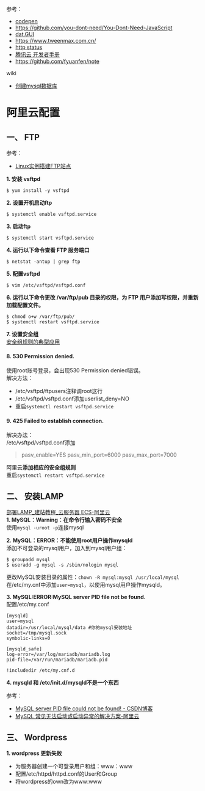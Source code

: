参考：   
* [codepen](https://codepen.io/)
* https://github.com/you-dont-need/You-Dont-Need-JavaScript
* [dat.GUI](https://github.com/dataarts/dat.gui)  
* https://www.tweenmax.com.cn/  
* [http status](https://developer.mozilla.org/en-US/docs/Web/HTTP/Status)
* [腾讯云 开发者手册](https://cloud.tencent.com/developer/devdocs)
* https://github.com/fyuanfen/note

wiki
* [创建mysql数据库](https://github.com/nonelittlesong/study-web/wiki/create-database)

# 阿里云配置
## 一、 FTP
参考：
* [Linux实例搭建FTP站点](https://help.aliyun.com/document_detail/86292.html?spm=a2c4g.11186623.6.794.12ae2c2dTJgDDd)

**1. 安装 vsftpd**  
```
$ yum install -y vsftpd
```
**2. 设置开机启动ftp**
```
$ systemctl enable vsftpd.service
```
**3. 启动ftp**  
```
$ systemctl start vsftpd.service
```
**4. 运行以下命令查看 FTP 服务端口**  
```
$ netstat -antup | grep ftp
```
**5. 配置vsftpd**  
```
$ vim /etc/vsftpd/vsftpd.conf
``` 

**6. 运行以下命令更改 /var/ftp/pub 目录的权限，为 FTP 用户添加写权限，并重新加载配置文件。**  
```
$ chmod o+w /var/ftp/pub/
$ systemctl restart vsftpd.service
```
**7. 设置安全组**  
[安全组规则的典型应用](https://help.aliyun.com/document_detail/58746.html?spm=a2c4g.11186623.2.22.516c24cestfkeM#ftp)  
#### 8. 530 Permission denied.
使用root账号登录，会出现530 Permission denied错误。  
解决方法：
* /etc/vsftpd/ftpusers注释调root这行
* /etc/vsftpd/vsftpd.conf添加userlist_deny=NO
* 重启`systemctl restart vsftpd.service`

#### 9. 425 Failed to establish connection.
解决办法：  
/etc/vsftpd/vsftpd.conf添加  
>pasv_enable=YES
>pasv_min_port=6000
>pasv_max_port=7000

阿里云**添加相应的安全组规则**  
重启`systemctl restart vsftpd.service`  

## 二、 安装LAMP
[部署LAMP_建站教程_云服务器 ECS-阿里云](https://help.aliyun.com/document_detail/50774.html?spm=a2c4g.11186623.6.781.26262529FC4TsB)  
**1. MySQL：Warning：在命令行输入密码不安全**  
使用`mysql -uroot -p`连接mysql  

**2. MySQL：ERROR：不能使用root用户操作mysqld**  
添加不可登录的mysql用户，加入到mysql用户组：
```
$ groupadd mysql
$ useradd -g mysql -s /sbin/nologin mysql
```
更改MySQL安装目录的属性：`chown -R mysql:mysql /usr/local/mysql`  
在/etc/my.cnf中添加`user=mysql`，以使用mysql用户操作mysqld。  

**3. MySQL:ERROR:MySQL server PID file not be found.**  
配置/etc/my.conf
```
[mysqld]
user=mysql
datadir=/usr/local/mysql/data #你的mysql安装地址
socket=/tmp/mysql.sock
symbolic-links=0

[mysqld_safe]
log-error=/var/log/mariadb/mariadb.log
pid-file=/var/run/mariadb/mariadb.pid

!includedir /etc/my.cnf.d
```
**4. mysqld 和 /etc/init.d/mysqld不是一个东西**  


参考：
* [MySQL server PID file could not be found! - CSDN博客](https://blog.csdn.net/u010098331/article/details/50752667/)
* [MySQL 常见无法启动或启动异常的解决方案-阿里云](https://help.aliyun.com/knowledge_detail/41106.html?spm=5176.11065259.1996646101.searchclickresult.445457d6cPwppo#binlog%E4%B8%A2%E5%A4%B1)

## 三、 Wordpress
**1. wordpress 更新失败**  
* 为服务器创建一个可登录用户和组：www：www
* 配置/etc/httpd/httpd.conf的User和Group
* 将wordpress的own改为www:www
